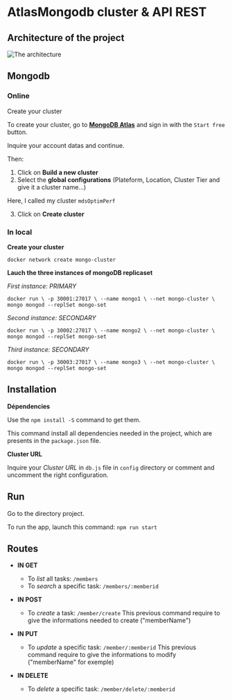 # AtlasMongodb cluster & API REST

## Architecture of the project

![The architecture](https://user-images.githubusercontent.com/32523957/59745654-90d1ac80-9275-11e9-87e9-c71452a0f21b.png)

## Mongodb
### Online
Create your cluster

To create your cluster, go to **[MongoDB Atlas](https://www.mongodb.com/cloud/atlas)** and sign in with the `Start free` button.

Inquire your account datas and continue.

Then: 
1. Click on **Build a new cluster**
2. Select the **global configurations** (Plateform, Location, Cluster Tier and give it a cluster name...)

Here, I called my cluster `mdsOptimPerf`

3. Click on **Create cluster**

### In local

**Create your cluster** 

`docker network create mongo-cluster`

**Lauch the three instances of mongoDB replicaset**

_First instance: PRIMARY_

`docker run \
-p 30001:27017 \
--name mongo1 \
--net mongo-cluster \
mongo mongod --replSet mongo-set`

_Second instance: SECONDARY_

`docker run \
-p 30002:27017 \
--name mongo2 \
--net mongo-cluster \
mongo mongod --replSet mongo-set`

_Third instance: SECONDARY_

`docker run \
-p 30003:27017 \
--name mongo3 \
--net mongo-cluster \
mongo mongod --replSet mongo-set`

## Installation

**Dépendencies**

Use the `npm install -S` command to get them. 

This command install all dependencies needed in the project, which are presents in the `package.json` file.

**Cluster URL**

Inquire your *Cluster URL* in `db.js` file in `config` directory or comment and uncomment the right configuration.

## Run

Go to the directory project.

To run the app, launch this command:
`npm run start`

## Routes

- **IN GET**

    - To _list_ all tasks: `/members`
    - To _search_ a specific task: `/members/:memberid`

- **IN POST**

    - To _create_ a task: `/member/create`
    This previous command require to give the informations needed to create ("memberName")

- **IN PUT**
    - To _update_ a specific task: `/member/:memberid`
    This previous command require to give the informations to modify ("memberName" for exemple)

- **IN DELETE**
    - To _delete_ a specific task: `/member/delete/:memberid`